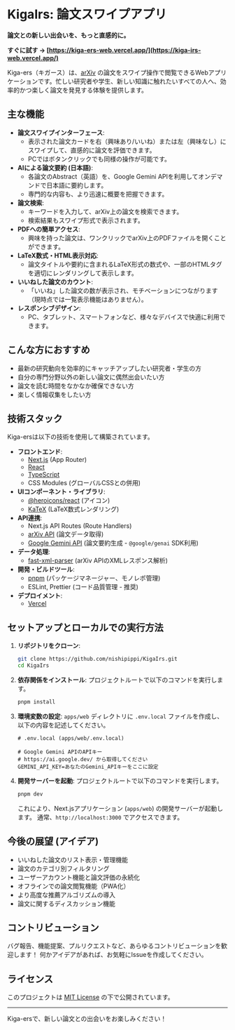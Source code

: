 # KigaIrs: 論文スワイプアプリ

**論文との新しい出会いを、もっと直感的に。**

**すぐに試す → [https://kiga-ers-web.vercel.app/](https://kiga-irs-web.vercel.app/)**

Kiga-ers（キガース）は、[arXiv](https://arxiv.org/) の論文をスワイプ操作で閲覧できるWebアプリケーションです。忙しい研究者や学生、新しい知識に触れたいすべての人へ、効率的かつ楽しく論文を発見する体験を提供します。

## 主な機能

*   **論文スワイプインターフェース**:
    *   表示された論文カードを右（興味あり/いいね）または左（興味なし）にスワイプして、直感的に論文を評価できます。
    *   PCではボタンクリックでも同様の操作が可能です。
*   **AIによる論文要約 (日本語)**:
    *   各論文のAbstract（英語）を、Google Gemini APIを利用してオンデマンドで日本語に要約します。
    *   専門的な内容も、より迅速に概要を把握できます。
*   **論文検索**:
    *   キーワードを入力して、arXiv上の論文を検索できます。
    *   検索結果もスワイプ形式で表示されます。
*   **PDFへの簡単アクセス**:
    *   興味を持った論文は、ワンクリックでarXiv上のPDFファイルを開くことができます。
*   **LaTeX数式・HTML表示対応**:
    *   論文タイトルや要約に含まれるLaTeX形式の数式や、一部のHTMLタグを適切にレンダリングして表示します。
*   **いいねした論文のカウント**:
    *   「いいね」した論文の数が表示され、モチベーションにつながります（現時点では一覧表示機能はありません）。
*   **レスポンシブデザイン**:
    *   PC、タブレット、スマートフォンなど、様々なデバイスで快適に利用できます。

## こんな方におすすめ

*   最新の研究動向を効率的にキャッチアップしたい研究者・学生の方
*   自分の専門分野以外の新しい論文に偶然出会いたい方
*   論文を読む時間をなかなか確保できない方
*   楽しく情報収集をしたい方

## 技術スタック

Kiga-ersは以下の技術を使用して構築されています。

*   **フロントエンド**:
    *   [Next.js](https://nextjs.org/) (App Router)
    *   [React](https://reactjs.org/)
    *   [TypeScript](https://www.typescriptlang.org/)
    *   CSS Modules (グローバルCSSとの併用)
*   **UIコンポーネント・ライブラリ**:
    *   [@heroicons/react](https://heroicons.com/) (アイコン)
    *   [KaTeX](https://katex.org/) (LaTeX数式レンダリング)
*   **API連携**:
    *   Next.js API Routes (Route Handlers)
    *   [arXiv API](https://arxiv.org/help/api/index) (論文データ取得)
    *   [Google Gemini API](https://ai.google.dev/models/gemini) (論文要約生成 - `@google/genai` SDK利用)
*   **データ処理**:
    *   [fast-xml-parser](https://github.com/NaturalIntelligence/fast-xml-parser) (arXiv APIのXMLレスポンス解析)
*   **開発・ビルドツール**:
    *   [pnpm](https://pnpm.io/) (パッケージマネージャー、モノレポ管理)
    *   ESLint, Prettier (コード品質管理 - 推奨)
*   **デプロイメント**:
    *   [Vercel](https://vercel.com/)

## セットアップとローカルでの実行方法

1.  **リポジトリをクローン**:
    ```bash
    git clone https://github.com/nishipippi/KigaIrs.git
    cd KigaIrs
    ```

2.  **依存関係をインストール**:
    プロジェクトルートで以下のコマンドを実行します。
    ```bash
    pnpm install
    ```

3.  **環境変数の設定**:
    `apps/web` ディレクトリに `.env.local` ファイルを作成し、以下の内容を記述してください。
    ```env
    # .env.local (apps/web/.env.local)

    # Google Gemini APIのAPIキー
    # https://ai.google.dev/ から取得してください
    GEMINI_API_KEY=あなたのGemini_APIキーをここに設定
    ```

4.  **開発サーバーを起動**:
    プロジェクトルートで以下のコマンドを実行します。
    ```bash
    pnpm dev
    ```
    これにより、Next.jsアプリケーション (`apps/web`) の開発サーバーが起動します。
    通常、`http://localhost:3000` でアクセスできます。

## 今後の展望 (アイデア)

*   いいねした論文のリスト表示・管理機能
*   論文のカテゴリ別フィルタリング
*   ユーザーアカウント機能と論文評価の永続化
*   オフラインでの論文閲覧機能（PWA化）
*   より高度な推薦アルゴリズムの導入
*   論文に関するディスカッション機能

## コントリビューション

バグ報告、機能提案、プルリクエストなど、あらゆるコントリビューションを歓迎します！
何かアイデアがあれば、お気軽にIssueを作成してください。

## ライセンス

このプロジェクトは [MIT License](LICENSE) の下で公開されています。

---

Kiga-ersで、新しい論文との出会いをお楽しみください！
